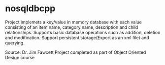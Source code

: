 # nosqldbcpp
Project implemets a key/value in memory database with each value consisting of an item name, category name, description
and child relationships.
Supports basic database operations such as addition, deletion and modification.
Support persistent storage(Export as an xml file) and querying.

Source: Dr. Jim Fawcett
Project completed as part of Object Oriented Design course
